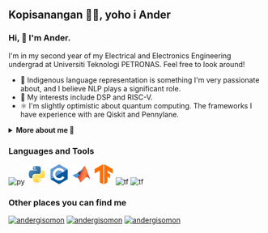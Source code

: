## Kopisanangan 👋😁, yoho i Ander
### Hi, 👋 I'm Ander. 

I'm in my second year of my Electrical and Electronics Engineering undergrad at Universiti Teknologi PETRONAS. Feel free to look around!

- 🌾 Indigenous language representation is something I'm very passionate about, and I believe NLP plays a significant role.
- 🌄 My interests include DSP and RISC-V.
- ⚛️ I'm slightly optimistic about quantum computing. The frameworks I have experience with are Qiskit and Pennylane.

<details>
    <summary><strong>More about me 🤗</strong></summary>

  - 🙋‍♂️ I'm from Sabah.
  - 😄 I speak Kadazandusun, Malay, and English.
  - 🥚 I was born on the last day of 2003.

</details>

### Languages and Tools
<p align="left"> <img src="https://riscv.org/wp-content/uploads/2020/06/riscv-color.svg" alt="py" width="100" height="40"/> <img src="https://raw.githubusercontent.com/devicons/devicon/master/icons/python/python-original.svg" alt="py" width="40" height="40"/> <img src="https://raw.githubusercontent.com/devicons/devicon/master/icons/c/c-original.svg" alt="c" width="40" height="40"/> <img src="https://raw.githubusercontent.com/devicons/devicon/master/icons/matlab/matlab-original.svg" alt="matlab" width="40" height="40"/> <img src="https://raw.githubusercontent.com/devicons/devicon/master/icons/tensorflow/tensorflow-original.svg" alt="tf" width="40" height="40"/> <img src="https://upload.wikimedia.org/wikipedia/commons/5/51/Qiskit-Logo.svg" alt="tf" width="40" height="40"/> <img src="https://avatars.githubusercontent.com/u/64286425?s=200&v=4" alt="tf" width="40" height="40"/></p>

### Other places you can find me
<p align="left"> <a href="https://youtube.com/@kogumilaan" target="blank"> <img src="https://raw.githubusercontent.com/rahuldkjain/github-profile-readme-generator/master/src/images/icons/Social/youtube.svg" alt="andergisomon" height="40" width="40" /></a> <a href="https://huggingface.co/anderbogia" target="blank"> <img src="https://huggingface.co/front/assets/huggingface_logo-noborder.svg" alt="andergisomon" height="40" width="43"/></a>  <a href="https://mastodon.social/@guang_gagu" target="blank"> <img src="https://joinmastodon.org/logos/logo-purple.svg" alt="andergisomon" height="40" width="43"/></a></p>

